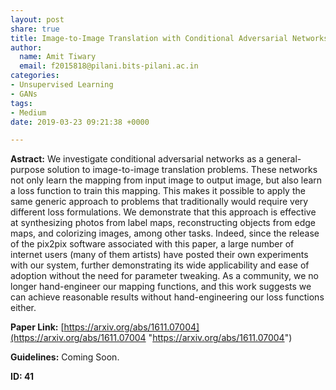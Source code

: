 ```yaml
---
layout: post
share: true
title: Image-to-Image Translation with Conditional Adversarial Networks
author:
  name: Amit Tiwary
  email: f2015818@pilani.bits-pilani.ac.in
categories:
- Unsupervised Learning
- GANs
tags:
- Medium
date: 2019-03-23 09:21:38 +0000

---
```

**Astract:** We investigate conditional adversarial networks as a general-purpose solution to image-to-image translation problems. These networks not only learn the mapping from input image to output image, but also learn a loss function to train this mapping. This makes it possible to apply the same generic approach to problems that traditionally would require very different loss formulations. We demonstrate that this approach is effective at synthesizing photos from label maps, reconstructing objects from edge maps, and colorizing images, among other tasks. Indeed, since the release of the pix2pix software associated with this paper, a large number of internet users (many of them artists) have posted their own experiments with our system, further demonstrating its wide applicability and ease of adoption without the need for parameter tweaking. As a community, we no longer hand-engineer our mapping functions, and this work suggests we can achieve reasonable results without hand-engineering our loss functions either.

**Paper Link:** [https://arxiv.org/abs/1611.07004](https://arxiv.org/abs/1611.07004 "https://arxiv.org/abs/1611.07004")

**Guidelines:** Coming Soon.

**ID: 41**